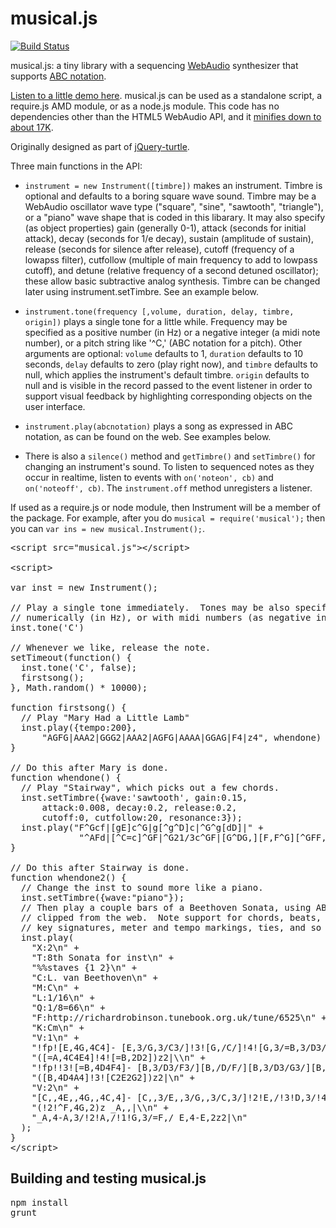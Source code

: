 musical.js
==========

[![Build Status](https://travis-ci.org/PencilCode/musical.js.png?branch=master)](https://travis-ci.org/PencilCode/musical.js)

musical.js: a tiny library with a sequencing
[WebAudio](https://dvcs.w3.org/hg/audio/raw-file/tip/webaudio/specification.html)
synthesizer that supports
[ABC notation](http://abcnotation.com/).

[Listen to a little demo here](https://rawgit.com/PencilCode/musical.js/master/test/demo/moonlight.html).
musical.js can be used as a standalone script, a require.js AMD module, or
as a node.js module.  This code has no dependencies other than the HTML5
WebAudio API, and it
[minifies down to about 17K](https://raw.githubusercontent.com/PencilCode/musical.js/master/musical.min.js).

Originally designed as part of
[jQuery-turtle](https://github.com/PencilCode/jquery-turtle).

Three main functions in the API:

* `instrument = new Instrument([timbre])` makes an instrument. Timbre
  is optional and defaults to a boring square wave sound.  Timbre
  may be a WebAudio oscillator wave type ("square", "sine", "sawtooth",
  "triangle"), or a "piano" wave shape that is coded in this libarary.
  It may also specify (as object properties)
  gain (generally 0-1), attack (seconds for initial attack),
  decay (seconds for 1/e decay), sustain (amplitude of sustain),
  release (seconds for silence after release), cutoff (frequency
  of a lowapss filter), cutfollow (multiple of main frequency to add
  to lowpass cutoff), and detune (relative frequency of a second
  detuned oscillator); these allow basic subtractive analog synthesis.
  Timbre can be changed later using instrument.setTimbre.  See an
  example below.

* `instrument.tone(frequency [,volume, duration, delay, timbre, origin])`
  plays a single tone for a little while.  Frequency may be specified
  as a positive number (in Hz) or a negative integer (a midi note
  number), or a pitch string like '^C,' (ABC notation for a pitch).
  Other arguments are optional: `volume` defaults to 1, `duration`
  defaults to 10 seconds, `delay` defaults to zero (play right now),
  and `timbre` defaults to null, which applies the instrument's default
  timbre. `origin` defaults to null and is visible in the record passed
  to the event listener in order to support visual feedback by highlighting 
  corresponding objects on the user interface.

* `instrument.play(abcnotation)` plays a song as expressed in ABC
  notation, as can be found on the web.  See examples below.

* There is also a `silence()` method and `getTimbre()` and `setTimbre()`
  for changing an instrument's sound. To listen to sequenced
  notes as they occur in realtime, listen to events with
  `on('noteon', cb)` and `on('noteoff', cb)`.  The `instrument.off`
  method unregisters a listener.

If used as a require.js or node module, then Instrument will be
a member of the package.  For example, after you do
`musical = require('musical');` then you can
`var ins = new musical.Instrument();`.

<pre>
&lt;script src="musical.js"&gt;&lt;/script&gt;

&lt;script&gt;

var inst = new Instrument();

// Play a single tone immediately.  Tones may be also specified
// numerically (in Hz), or with midi numbers (as negative integers).
inst.tone('C')

// Whenever we like, release the note.
setTimeout(function() {
  inst.tone('C', false);
  firstsong();
}, Math.random() * 10000);

function firstsong() {
  // Play "Mary Had a Little Lamb"
  inst.play({tempo:200},
      "AGFG|AAA2|GGG2|AAA2|AGFG|AAAA|GGAG|F4|z4", whendone)
}

// Do this after Mary is done.
function whendone() {
  // Play "Stairway", which picks out a few chords.
  inst.setTimbre({wave:'sawtooth', gain:0.15,
      attack:0.008, decay:0.2, release:0.2,
      cutoff:0, cutfollow:20, resonance:3});
  inst.play("F^Gcf|[gE]c^G|g[^g^D]c|^G^g[dD]|" +
             "^AFd|[^C=c]^GF|^G21/3c^GF|[G^DG,][F,F^G][^GFF,]2z4", whendone2);
}

// Do this after Stairway is done.
function whendone2() {
  // Change the inst to sound more like a piano.
  inst.setTimbre({wave:"piano"});
  // Then play a couple bars of a Beethoven Sonata, using ABC notation
  // clipped from the web.  Note support for chords, beats, accidentals,
  // key signatures, meter and tempo markings, ties, and so on.
  inst.play(
    "X:2\n" +
    "T:8th Sonata for inst\n" +
    "%%staves {1 2}\n" +
    "C:L. van Beethoven\n" +
    "M:C\n" +
    "L:1/16\n" +
    "Q:1/8=66\n" +
    "F:http://richardrobinson.tunebook.org.uk/tune/6525\n" +
    "K:Cm\n" +
    "V:1\n" +
    "!fp![E,4G,4C4]- [E,3/G,3/C3/]!3![G,/C/]!4![G,3/=B,3/D3/]!5![G,/C/E/] " +
    "([=A,4C4E4]!4![=B,2D2])z2|\\n" +
    "!fp!!3![=B,4D4F4]- [B,3/D3/F3/][B,/D/F/][B,3/D3/G3/][B,/D/A/] " +
    "([B,4D4A4]!3![C2E2G2])z2|\n" +
    "V:2\n" +
    "[C,,4E,,4G,,4C,4]- [C,,3/E,,3/G,,3/C,3/]!2!E,/!3!D,3/!4!C,/ " +
    "(!2!^F,4G,2)z _A,,|\\n" +
    "_A,4-A,3/!2!A,/!1!G,3/=F,/ E,4-E,2z2|\n"
  );
}
&lt;/script&gt;
</pre>


Building and testing musical.js
-------------------------------

<pre>
npm install
grunt
</pre>
